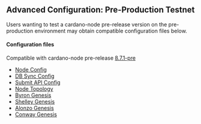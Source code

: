 ## Advanced Configuration: Pre-Production Testnet

Users wanting to test a cardano-node pre-release version on the pre-production environment may obtain compatible configuration files below.

#### Configuration files

Compatible with cardano-node pre-release [8.7.1-pre](https://github.com/input-output-hk/cardano-node/releases/tag/8.7.1-pre)

- [Node Config](environments-pre/preprod/config.json)
- [DB Sync Config](environments-pre/preprod/db-sync-config.json)
- [Submit API Config](environments-pre/preprod/submit-api-config.json)
- [Node Topology](environments-pre/preprod/topology.json)
- [Byron Genesis](environments-pre/preprod/byron-genesis.json)
- [Shelley Genesis](environments-pre/preprod/shelley-genesis.json)
- [Alonzo Genesis](environments-pre/preprod/alonzo-genesis.json)
- [Conway Genesis](environments-pre/preprod/conway-genesis.json)
